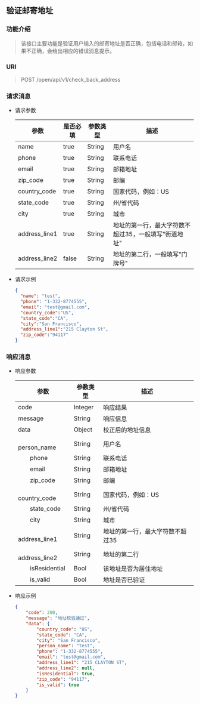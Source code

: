 ## 验证邮寄地址

### 功能介绍
> 该接口主要功能是验证用户输入的邮寄地址是否正确，包括电话和邮箱，如果不正确，会给出相应的错误消息提示。
 
### URI
> POST /open/api/v1/check_back_address

### 请求消息
- 请求参数  
  
  | 参数 | 是否必填 | 参数类型 | 描述 |
  |---|---|---|---|
  | name | true | String | 用户名 |
  | phone | true | String | 联系电话 |
  | email | true | String | 邮箱地址 |
  | zip_code | true | String | 邮编 |
  | country_code | true | String | 国家代码，例如：US |
  | state_code | true | String | 州/省代码 |
  | city | true | String | 城市 |
  | address_line1 | true | String | 地址的第一行，最大字符数不超过35，一般填写"街道地址" |
  | address_line2 | false | String | 地址的第二行，一般填写"门牌号"     |

- 请求示例
  ```json
  {
    "name": "test",
    "phone": "1-332-8774555",
    "email": "test@gmail.com",
    "country_code":"US",
    "state_code":"CA",
    "city":"San Francisco",
    "address_line1":"215 Clayton St",
    "zip_code":"94117"
  }
  ```

### 响应消息
- 响应参数
  
  | 参数 | 参数类型 | 描述 |
  |---|---|---|
  | code | Integer | 响应结果 |
  | message | String | 响应信息 |
  | data | Object | 校正后的地址信息 |
  | &emsp;&emsp;person_name | String | 用户名 |
  | &emsp;&emsp;phone | String | 联系电话 |
  | &emsp;&emsp;email | String | 邮箱地址 |
  | &emsp;&emsp;zip_code | String | 邮编 |
  | &emsp;&emsp;country_code | String | 国家代码，例如：US |
  | &emsp;&emsp;state_code | String | 州/省代码 |
  | &emsp;&emsp;city | String | 城市 |
  | &emsp;&emsp;address_line1 | String | 地址的第一行，最大字符数不超过35 |
  | &emsp;&emsp;address_line2 | String | 地址的第二行 |
  | &emsp;&emsp;isResidential | Bool | 该地址是否为居住地址 |
  | &emsp;&emsp;is_valid | Bool | 地址是否已验证 |
  
- 响应示例
  ```json
  {
      "code": 200,
      "message": "地址校验通过",
      "data": {
          "country_code": "US",
          "state_code": "CA",
          "city": "San Francisco",
          "person_name": "test",
          "phone": "1-332-8774555",
          "email": "test@gmail.com",
          "address_line1": "215 CLAYTON ST",
          "address_line2": null,
          "isResidential": true,
          "zip_code": "94117",
          "is_valid": true
      }
  }
  ```
